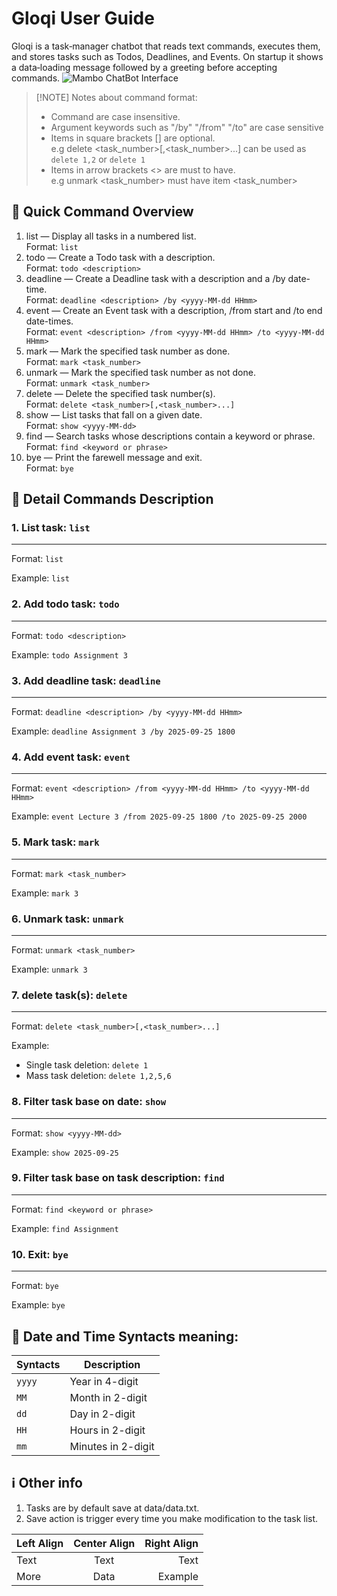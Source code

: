 # Gloqi User Guide

Gloqi is a task‑manager chatbot that reads text commands, executes them, and stores tasks such as Todos, Deadlines, and Events.
On startup it shows a data‑loading message followed by a greeting before accepting commands.
![Mambo ChatBot Interface](https://guogangquan.github.io/ip/Ui.png)

> [!NOTE] Notes about command format:
> * Command are case insensitive.
> * Argument keywords such as "/by" "/from" "/to" are case sensitive 
> * Items in square brackets [] are optional.</br>
> e.g delete <task_number>[,<task_number>...] can be used as ```delete 1,2``` or ```delete 1```
> * Items in arrow brackets <> are must to have.</br>
> e.g unmark <task_number> must have item <task_number> 

## 📜 Quick Command Overview
1. list — Display all tasks in a numbered list.  
Format: ```list```
2. todo — Create a Todo task with a description.  
Format: ```todo <description>```
3. deadline — Create a Deadline task with a description and a /by date-time.  
Format: ```deadline <description> /by <yyyy-MM-dd HHmm>```
4. event — Create an Event task with a description, /from start and /to end date-times.  
Format: ```event <description> /from <yyyy-MM-dd HHmm> /to <yyyy-MM-dd HHmm>```
5. mark — Mark the specified task number as done.  
Format: ```mark <task_number>```
6. unmark — Mark the specified task number as not done.  
Format: ```unmark <task_number>```
7. delete — Delete the specified task number(s).  
Format: ```delete <task_number>[,<task_number>...]```
8. show — List tasks that fall on a given date.  
Format: ```show <yyyy-MM-dd>```
9. find — Search tasks whose descriptions contain a keyword or phrase.  
Format: ```find <keyword or phrase>```
10. bye — Print the farewell message and exit.  
Format: ```bye```

## 📔 Detail Commands Description
### 1. List task: ```list```
---
Format: ```list```

Example: ```list```
### 2. Add todo task: ```todo```
---
Format: ```todo <description>```

Example: ```todo Assignment 3```
### 3. Add deadline task: ```deadline```
---
Format: ```deadline <description> /by <yyyy-MM-dd HHmm>```

Example: ```deadline Assignment 3 /by 2025-09-25 1800```
### 4. Add event task: ```event```
---
Format: ```event <description> /from <yyyy-MM-dd HHmm> /to <yyyy-MM-dd HHmm>```

Example: ```event Lecture 3 /from 2025-09-25 1800 /to 2025-09-25 2000```
### 5. Mark task: ```mark```
---
Format: ```mark <task_number>```

Example: ```mark 3```
### 6. Unmark task: ```unmark```
---
Format: ```unmark <task_number>```

Example: ```unmark 3```
### 7. delete task(s): ```delete```
---
Format: ```delete <task_number>[,<task_number>...]```

Example: 
* Single task deletion: ```delete 1```
* Mass task deletion: ```delete 1,2,5,6```

### 8. Filter task base on date: ```show```
---
Format: ```show <yyyy-MM-dd>```

Example: ```show 2025-09-25```
### 9. Filter task base on task description: ```find```
---
Format: ```find <keyword or phrase>```

Example: ```find Assignment```
### 10. Exit: ```bye```
---
Format: ```bye```

Example: ```bye```

## 📅 Date and Time Syntacts meaning:

| Syntacts                | Description            |
|-------------------------|------------------------|
| `yyyy`                  | Year in 4-digit        |
| `MM`                    | Month in 2-digit       |
| `dd`                    | Day in 2-digit         |
| `HH`                    | Hours in 2-digit       |
| `mm`                    | Minutes in 2-digit     |


## ℹ️ Other info
1. Tasks are by default save at data/data.txt.
2. Save action is trigger every time you make modification to the task list.

| Left Align | Center Align | Right Align |
|:-----------|:------------:|------------:|
| Text       | Text         | Text        |
| More       | Data         | Example     |

